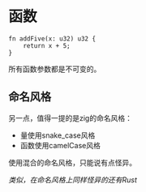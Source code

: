 # 函数

```zig
fn addFive(x: u32) u32 {  
    return x + 5;  
}
```

所有函数参数都是不可变的。

## 命名风格

另一点，值得一提的是zig的命名风格：

- 量使用snake_case风格
- 函数使用camelCase风格

使用混合的命名风格，只能说有点怪异。

*类似，在命名风格上同样怪异的还有Rust*


